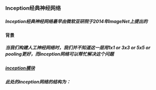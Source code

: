 ### Inception经典神经网络
##### Inception经典神经网络最早由微软亚研院于2014年ImageNet上提出的
#### 背景
##### 当我们构建人工神经网络时，我们并不知道这一层用1x1 or 3x3 or 5x5 or pooling更好，而inception网络可以帮忙解决这个问题
##### [inception模块](https://img-blog.csdn.net/20180608215827629?watermark/2/text/aHR0cHM6Ly9ibG9nLmNzZG4ubmV0L3liZGVzaXJl/font/5a6L5L2T/fontsize/400/fill/I0JBQkFCMA==/dissolve/70)
##### 此处的inception网络的结构为：
